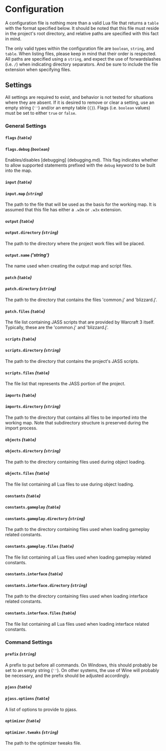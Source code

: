 # Configuration

A configuration file is nothing more than a valid Lua file that returns a
`table` with the format specified below. It should be noted that this file
must reside in the project's root directory, and relative paths are specified
with this fact in mind.

The only valid types within the configuration file are `boolean`, `string`,
and `table`.  When listing files, please keep in mind that their order is
respected. All paths are specified using a `string`, and expect the use of
forwardslashes (i.e. `/`) when indicating directory separators. And be sure to
include the file extension when specifying files.

## Settings

All settings are required to exist, and behavior is not tested for situations
where they are absent. If it is desired to remove or clear a setting, use an
empty string (`''`) and/or an empty table (`{}`). Flags (i.e. `boolean`
values) must be set to either `true` or `false`.

### General Settings

#### `flags` _(`table`)_
#### `flags.debug` _(`boolean`)_

Enables/disables [debugging] (debugging.md). This flag indicates whether to
allow supported statements prefixed with the `debug` keyword to be built into
the map.

#### `input` _(`table`)_
#### `input.map` _(`string`)_

The path to the file that will be used as the basis for the working map. It
is assumed that this file has either a `.w3m` or `.w3x` extension.

#### `output` _(`table`)_
#### `output.directory` _(`string`)_

The path to the directory where the project work files will be placed.

#### `output.name` _('string')_

The name used when creating the output map and script files.

#### `patch` _(`table`)_
#### `patch.directory` _(`string`)_

The path to the directory that contains the files 'common.j' and 'blizzard.j'.

#### `patch.files` _(`table`)_

The file list containing JASS scripts that are provided by Warcraft 3 itself.
Typically, these are the 'common.j' and 'blizzard.j'.

#### `scripts` _(`table`)_
#### `scripts.directory` _(`string`)_

The path to the directory that contains the project's JASS scripts.

#### `scripts.files` _(`table`)_

The file list that represents the JASS portion of the project.

#### `imports` _(`table`)_
#### `imports.directory` _(`string`)_

The path to the directory that contains all files to be imported into the
working map. Note that subdirectory structure is preserved during the import
process.

#### `objects` _(`table`)_
#### `objects.directory` _(`string`)_

The path to the directory containing files used during object loading.

#### `objects.files` _(`table`)_

The file list containing all Lua files to use during object loading.

#### `constants` _(`table`)_
#### `constants.gameplay` _(`table`)_
#### `constants.gameplay.directory` _(`string`)_

The path to the directory containing files used when loading gameplay related
constants.

#### `constants.gameplay.files` _(`table`)_

The file list containing all Lua files used when loading gameplay related
constants.

#### `constants.interface` _(`table`)_
#### `constants.interface.directory` _(`string`)_

The path to the directory containing files used when loading interface related
constants.

#### `constants.interface.files` _(`table`)_

The file list containing all Lua files used when loading interface related
constants.

### Command Settings

#### `prefix` _(`string`)_

A prefix to put before all commands. On Windows, this should probably be set
to an empty string (`''`). On other systems, the use of Wine will probably be
necessary, and the prefix should be adjusted accordingly.

#### `pjass` _(`table`)_
#### `pjass.options` _(`table`)_

A list of options to provide to pjass.

#### `optimizer` _(`table`)_
#### `optimizer.tweaks` _(`string`)_

The path to the optimizer tweaks file.
